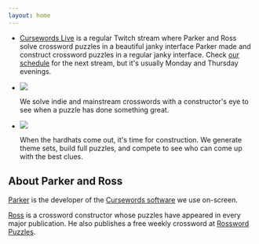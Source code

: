 ```yaml
---
layout: home
---
```


<ul class="homepage-items">
<li><p><a href="https://twitch.tv/cursewordslive">Cursewords Live</a> is a regular Twitch stream where Parker and Ross solve crossword puzzles in a beautiful janky interface Parker made and construct crossword puzzles in a regular janky interface. Check <a href="https://www.twitch.tv/cursewordslive/schedule">our schedule</a> for the next stream, but it's usually Monday and Thursday evenings.</p></li>
<li><img src="{{'/assets/images/we-have-fun.jpg' | relative_url }}" class="img-left" /><p>We solve indie and mainstream crosswords with a constructor's eye to see when a puzzle has done something great.</p></li>
<li><img src="{{'/assets/images/construction-zone.jpg' | relative_url }}" class="img-right" /><p>When the hardhats come out, it's time for construction. We generate theme sets, build full puzzles, and compete to see who can come up with the best clues.</p></li></ul>

## About Parker and Ross

[Parker](https://twitter.com/xor) is the developer of the [Cursewords software](https://github.com/thisisparker/cursewords) we use on-screen.

[Ross](https://twitter.com/TrudeauRoss) is a crossword constructor whose puzzles have appeared in every major publication. He also publishes a free weekly crossword at [Rossword Puzzles](https://rosswordpuzzles.com).
